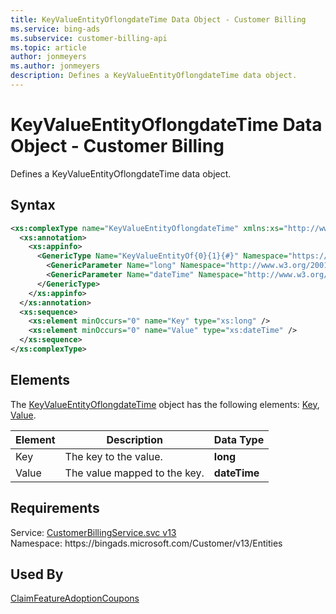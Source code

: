 ```yaml
---
title: KeyValueEntityOflongdateTime Data Object - Customer Billing
ms.service: bing-ads
ms.subservice: customer-billing-api
ms.topic: article
author: jonmeyers
ms.author: jonmeyers
description: Defines a KeyValueEntityOflongdateTime data object.
---
```

# KeyValueEntityOflongdateTime Data Object - Customer Billing
Defines a KeyValueEntityOflongdateTime data object.

## Syntax
```xml
<xs:complexType name="KeyValueEntityOflongdateTime" xmlns:xs="http://www.w3.org/2001/XMLSchema">
  <xs:annotation>
    <xs:appinfo>
      <GenericType Name="KeyValueEntityOf{0}{1}{#}" Namespace="https://bingads.microsoft.com/Customer/v13/Entities" xmlns="http://schemas.microsoft.com/2003/10/Serialization/">
        <GenericParameter Name="long" Namespace="http://www.w3.org/2001/XMLSchema" />
        <GenericParameter Name="dateTime" Namespace="http://www.w3.org/2001/XMLSchema" />
      </GenericType>
    </xs:appinfo>
  </xs:annotation>
  <xs:sequence>
    <xs:element minOccurs="0" name="Key" type="xs:long" />
    <xs:element minOccurs="0" name="Value" type="xs:dateTime" />
  </xs:sequence>
</xs:complexType>
```

## <a name="elements"></a>Elements

The [KeyValueEntityOflongdateTime](keyvalueentityoflongdatetime.md) object has the following elements: [Key](#key), [Value](#value).

|Element|Description|Data Type|
|-----------|---------------|-------------|
|<a name="key"></a>Key|The key to the value.|**long**|
|<a name="value"></a>Value|The value mapped to the key.|**dateTime**|

## Requirements
Service: [CustomerBillingService.svc v13](https://clientcenter.api.bingads.microsoft.com/Api/Billing/v13/CustomerBillingService.svc)  
Namespace: https\://bingads.microsoft.com/Customer/v13/Entities  

## Used By
[ClaimFeatureAdoptionCoupons](claimfeatureadoptioncoupons.md)  
